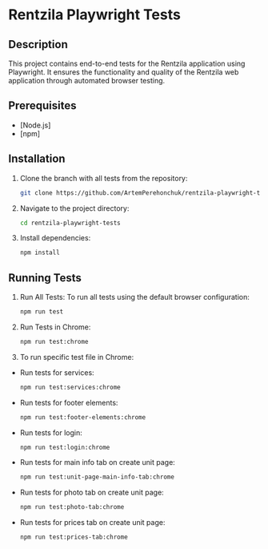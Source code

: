 # Rentzila Playwright Tests

## Description

This project contains end-to-end tests for the Rentzila application using Playwright. It ensures the functionality and quality of the Rentzila web application through automated browser testing.

## Prerequisites

- [Node.js]
- [npm]

## Installation

1. Clone the branch with all tests from the repository:

   ```bash
   git clone https://github.com/ArtemPerehonchuk/rentzila-playwright-tests.git

   ```
2. Navigate to the project directory:

    ```bash
    cd rentzila-playwright-tests
    ````
3. Install dependencies:

    ```bash
    npm install
    ```

## Running Tests
1. Run All Tests:
To run all tests using the default browser configuration:

    ```bash
    npm run test
    ```
2. Run Tests in Chrome:

    ```bash
    npm run test:chrome
    ```

3. To run specific test file in Chrome:

- Run tests for services:

    ```bash
    npm run test:services:chrome
    ```

- Run tests for footer elements:

    ```bash
    npm run test:footer-elements:chrome
    ```

- Run tests for login:

    ```bash
    npm run test:login:chrome
    ```

- Run tests for main info tab on create unit page:

    ```bash
    npm run test:unit-page-main-info-tab:chrome
    ```

- Run tests for photo tab on create unit page:

    ```bash
    npm run test:photo-tab:chrome
    ```

- Run tests for prices tab on create unit page:

    ```bash
    npm run test:prices-tab:chrome
    ```